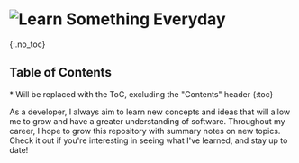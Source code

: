 # ![Learn Something Everyday](../LearnSomethingEveryday.png)

{:.no_toc}

<h2 id="toc-header">Table of Contents <i class="fa fa-chevron-up" aria-hidden="true" id="toc-arrow"></i></h2>
* Will be replaced with the ToC, excluding the "Contents" header
{:toc}



As a developer, I always aim to learn new concepts and ideas that will allow me to grow and have a greater understanding of software. Throughout my career, I hope to grow this repository with summary notes on new topics. Check it out if you're interesting in seeing what I've learned, and stay up to date! 

<!--Also this is a shameless rip off of [Kevin's repo](https://github.com/kevintpeng/Learn-Something-Everyday)-->

